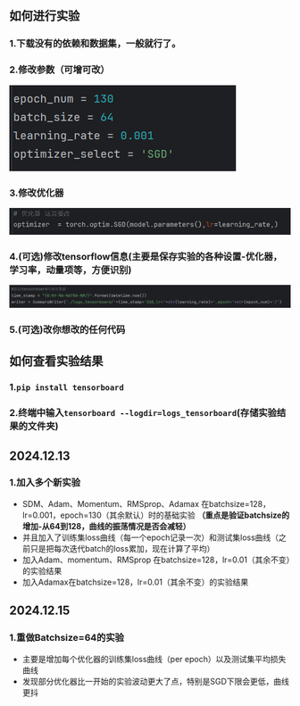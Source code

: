 ## 如何进行实验
### 1.下载没有的依赖和数据集，一般就行了。
### 2.修改参数（可增可改）
![简单参数](image/img.png)
### 3.修改优化器
![优化器](image/img_1.png)
### 4.(可选)修改tensorflow信息(主要是保存实验的各种设置-优化器，学习率，动量项等，方便识别)
![summary_dir](image/img_2.png)
### 5.(可选)改你想改的任何代码
## 如何查看实验结果
### 1.```pip install tensorboard```
### 2.终端中输入```tensorboard --logdir=logs_tensorboard```(存储实验结果的文件夹)

## 2024.12.13
### 1.加入多个新实验
* SDM、Adam、Momentum、RMSprop、Adamax 在batchsize=128，lr=0.001，epoch=130（其余默认）时的基础实验 **（重点是验证batchsize的增加-从64到128，曲线的振荡情况是否会减轻）**
* 并且加入了训练集loss曲线（每一个epoch记录一次）和测试集loss曲线（之前只是把每次迭代batch的loss累加，现在计算了平均）
* 加入Adam、momentum、RMSprop 在batchsize=128，lr=0.01（其余不变）的实验结果
* 加入Adamax在batchsize=128，lr=0.01（其余不变）的实验结果

## 2024.12.15
### 1.重做Batchsize=64的实验
* 主要是增加每个优化器的训练集loss曲线（per epoch）以及测试集平均损失曲线
* 发现部分优化器比一开始的实验波动更大了点，特别是SGD下限会更低，曲线更抖